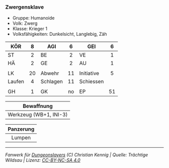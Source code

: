 ### Zwergensklave

- Gruppe: Humanoide
- Volk: Zwerg
- Klasse: Krieger 1
- Volksfähigkeiten: Dunkelsicht, Langlebig, Zäh

| KÖR    |  8  | AGI      |  6  | GEI        |  6  |
| ------ | :-: | -------- | :-: | ---------- | :-: |
| ST     |  2  | BE       |  2  | VE         |  1  |
| HÄ     |  2  | GE       |  2  | AU         |  1  |
|        |     |          |     |            |     |
| LK     | 20  | Abwehr   | 11  | Initiative |  5  |
| Laufen |  4  | Schlagen | 11  | Schiessen  |     |
|        |     |          |     |            |     |
| GH     |  1  | GK       | no  | EP         | 51  |

|       Bewaffnung       |
| :--------------------: |
| Werkzeug (WB+1, INI-3) |

| Panzerung |
| :-------: |
|  Lumpen   |

---

_Fanwerk für [Dungeonslayers](https://www.dungeonslayers.net/) (C) Christian Kennig | Quelle: Trächtige Wildsau | Lizenz: [CC-BY-NC-SA 4.0](https://creativecommons.org/licenses/by-nc-sa/4.0/deed.de)_
